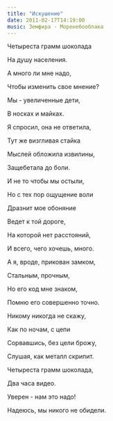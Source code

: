 ```yaml
---
title: "Искушение"
date: 2011-02-17T14:19:00
music: Земфира - Моренебооблака
---
```


Четыреста грамм шоколада

На душу населения.

А много ли мне надо,

Чтобы изменить свое мнение?



Мы - увеличенные дети,

В носках и майках.

Я спросил, она не ответила,

Тут же визгливая стайка



Мыслей обложила извилины,

Защебетала до боли.

И не то чтобы мы остыли,

Но с тех пор ощущение воли



Дразнит мое обоняние

Ведет к той дороге,

На которой нет расстояний,

И всего, чего хочешь, много.



А я, вроде, прикован замком,

Стальным, прочным,

Но его код мне знаком,

Помню его совершенно точно.



Никому никогда не скажу,

Как по ночам, с цепи

Сорвавшись, без цели брожу,

Слушая, как металл скрипит.



Четыреста грамм шоколада,

Два часа видео.

Уверен - нам это надо!

Надеюсь, мы никого не обидели.

